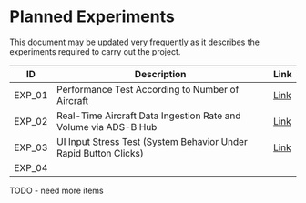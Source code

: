 # Planned Experiments

This document may be updated very frequently as it describes the experiments required to carry out the project.

| ID     | Description                                                  | Link                           |
| ------ | ------------------------------------------------------------ | ------------------------------ |
| EXP_01 | Performance Test According to Number of Aircraft             | [Link](./Experiments/exp01.md) |
| EXP_02 | Real-Time Aircraft Data Ingestion Rate and Volume via ADS-B Hub | [Link](./Experiments/exp02.md) |
| EXP_03 | UI Input Stress Test (System Behavior Under Rapid Button Clicks) | [Link](./Experiments/exp03.md) |
| EXP_04 |                                                              |                                |

TODO - need more items
